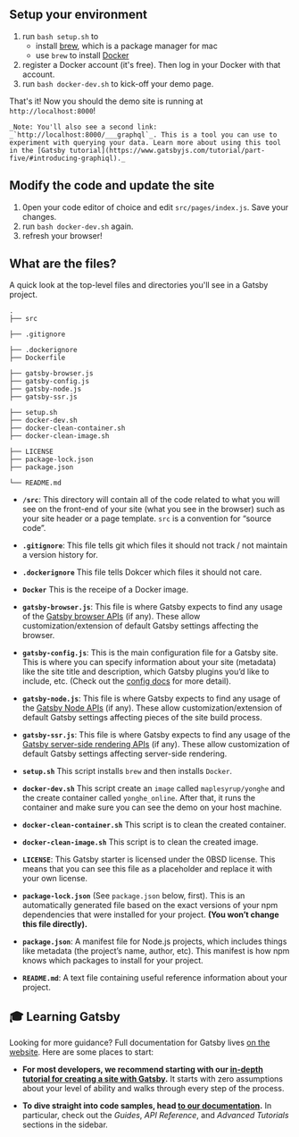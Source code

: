 ##  Setup your environment

1. run `bash setup.sh` to
    + install [brew](https://brew.sh/), which is a package manager for mac
    + use `brew` to install [Docker](https://www.docker.com/)
2. register a Docker account (it's free). Then log in your Docker with that account.
3. run `bash docker-dev.sh` to kick-off your demo page.

That's it! Now you should the demo site is running at `http://localhost:8000`!

```
_Note: You'll also see a second link: _`http://localhost:8000/___graphql`_. This is a tool you can use to experiment with querying your data. Learn more about using this tool in the [Gatsby tutorial](https://www.gatsbyjs.com/tutorial/part-five/#introducing-graphiql)._
```

## Modify the code and update the site
1. 0pen your code editor of choice and edit `src/pages/index.js`. Save your changes.
2. run `bash docker-dev.sh` again.
3. refresh your browser!

## What are the files?

A quick look at the top-level files and directories you'll see in a Gatsby project.

    .
    ├── src

    ├── .gitignore

    ├── .dockerignore
    ├── Dockerfile

    ├── gatsby-browser.js
    ├── gatsby-config.js
    ├── gatsby-node.js
    ├── gatsby-ssr.js

    ├── setup.sh
    ├── docker-dev.sh
    ├── docker-clean-container.sh
    ├── docker-clean-image.sh

    ├── LICENSE
    ├── package-lock.json
    ├── package.json

    └── README.md

+  **`/src`**: This directory will contain all of the code related to what you will see on the front-end of your site (what you see in the browser) such as your site header or a page template. `src` is a convention for “source code”.

+  **`.gitignore`**: This file tells git which files it should not track / not maintain a version history for.

+ **`.dockerignore`** This file tells Dokcer which files it should not care.
+ **`Docker`** This is the receipe of a Docker image.

+  **`gatsby-browser.js`**: This file is where Gatsby expects to find any usage of the [Gatsby browser APIs](https://www.gatsbyjs.com/docs/browser-apis/) (if any). These allow customization/extension of default Gatsby settings affecting the browser.
+  **`gatsby-config.js`**: This is the main configuration file for a Gatsby site. This is where you can specify information about your site (metadata) like the site title and description, which Gatsby plugins you’d like to include, etc. (Check out the [config docs](https://www.gatsbyjs.com/docs/gatsby-config/) for more detail).
+  **`gatsby-node.js`**: This file is where Gatsby expects to find any usage of the [Gatsby Node APIs](https://www.gatsbyjs.com/docs/node-apis/) (if any). These allow customization/extension of default Gatsby settings affecting pieces of the site build process.
+  **`gatsby-ssr.js`**: This file is where Gatsby expects to find any usage of the [Gatsby server-side rendering APIs](https://www.gatsbyjs.com/docs/ssr-apis/) (if any). These allow customization of default Gatsby settings affecting server-side rendering.

+ **`setup.sh`** This script installs `brew` and then installs `Docker`.
+ **`docker-dev.sh`** This script create an `image` called `maplesyrup/yonghe` and the create container called `yonghe_online`. After that, it runs the container and make sure you can see the demo on your host machine.
+ **`docker-clean-container.sh`** This script is to clean the created container.
+ **`docker-clean-image.sh`** This script is to clean the created image.

+  **`LICENSE`**: This Gatsby starter is licensed under the 0BSD license. This means that you can see this file as a placeholder and replace it with your own license.
+ **`package-lock.json`** (See `package.json` below, first). This is an automatically generated file based on the exact versions of your npm dependencies that were installed for your project. **(You won’t change this file directly).**
+ **`package.json`**: A manifest file for Node.js projects, which includes things like metadata (the project’s name, author, etc). This manifest is how npm knows which packages to install for your project.
+ **`README.md`**: A text file containing useful reference information about your project.

## 🎓 Learning Gatsby

Looking for more guidance? Full documentation for Gatsby lives [on the website](https://www.gatsbyjs.com/). Here are some places to start:

- **For most developers, we recommend starting with our [in-depth tutorial for creating a site with Gatsby](https://www.gatsbyjs.com/tutorial/).** It starts with zero assumptions about your level of ability and walks through every step of the process.

- **To dive straight into code samples, head [to our documentation](https://www.gatsbyjs.com/docs/).** In particular, check out the _Guides_, _API Reference_, and _Advanced Tutorials_ sections in the sidebar.